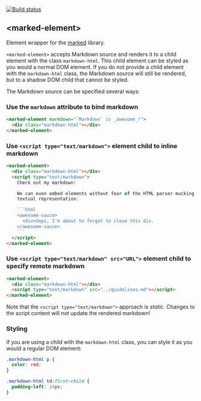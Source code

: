 
<!---

This README is automatically generated from the comments in these files:
marked-element.html

Edit those files, and our readme bot will duplicate them over here!
Edit this file, and the bot will squash your changes :)

The bot does some handling of markdown. Please file a bug if it does the wrong
thing! https://github.com/PolymerLabs/tedium/issues

-->

[![Build status](https://travis-ci.org/PolymerElements/marked-element.svg?branch=master)](https://travis-ci.org/PolymerElements/marked-element)


## &lt;marked-element&gt;

Element wrapper for the [marked](https://github.com/chjj/marked) library.

`<marked-element>` accepts Markdown source and renders it to a child
element with the class `markdown-html`. This child element can be styled
as you would a normal DOM element. If you do not provide a child element
with the `markdown-html` class, the Markdown source will still be rendered,
but to a shadow DOM child that cannot be styled.

The Markdown source can be specified several ways:

### Use the `markdown` attribute to bind markdown

```html
<marked-element markdown="`Markdown` is _awesome_!">
  <div class="markdown-html"></div>
</marked-element>
```

### Use `<script type="text/markdown">` element child to inline markdown

```html
<marked-element>
  <div class="markdown-html"></div>
  <script type="text/markdown">
    Check out my markdown!

    We can even embed elements without fear of the HTML parser mucking up their
    textual representation:

    ```html
    <awesome-sauce>
      <div>Oops, I'm about to forget to close this div.
    </awesome-sauce>
    ```
  </script>
</marked-element>
```

### Use `<script type="text/markdown" src="URL">` element child to specify remote markdown

```html
<marked-element>
  <div class="markdown-html"></div>
  <script type="text/markdown" src="../guidelines.md"></script>
</marked-element>
```

Note that the `<script type="text/markdown">` approach is *static*. Changes to
the script content will *not* update the rendered markdown!

### Styling

If you are using a child with the `markdown-html` class, you can style it
as you would a regular DOM element:

```css
.markdown-html p {
  color: red;
}

.markdown-html td:first-child {
  padding-left: 24px;
}
```
